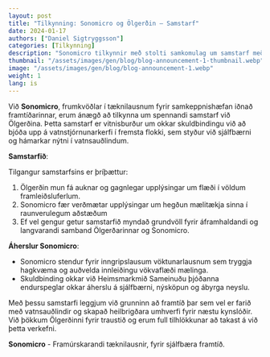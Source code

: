 ```yaml
---
layout: post
title: "Tilkynning: Sonomicro og Ölgerðin – Samstarf"
date: 2024-01-17
authors: ["Daniel Sigtryggsson"]
categories: [Tilkynning]
description: "Sonomicro tilkynnir með stolti samkomulag um samstarf með Ölgerðinni, sem leggur áherslu á sameiginlega skuldbindingu við sjálfbæra þróun og nýsköpun í iðnaðarháttum."
thumbnail: "/assets/images/gen/blog/blog-announcement-1-thumbnail.webp"
image: "/assets/images/gen/blog/blog-announcement-1.webp"
weight: 1
lang: is
---
```


Við **Sonomicro**, frumkvöðlar í tæknilausnum fyrir samkeppnishæfan iðnað framtíðarinnar, erum ánægð að tilkynna um spennandi samstarf við Ölgerðina. Þetta samstarf er vitnisburður um okkar skuldbindingu við að bjóða upp á vatnstjórnunarkerfi í fremsta flokki, sem styður við sjálfbærni og hámarkar nýtni í vatnsauðlindum.

**Samstarfið**:

Tilgangur samstarfsins er þríþættur:
1. Ölgerðin mun fá auknar og gagnlegar upplýsingar um flæði í völdum framleiðsluferlum.
2. Sonomicro fær verðmætar upplýsingar um hegðun mælitækja sinna í raunverulegum aðstæðum
3. Ef vel gengur getur samstarfið myndað grundvöll fyrir áframhaldandi og langvarandi
samband Ölgerðarinnar og Sonomicro.

**Áherslur Sonomicro**:

- Sonomicro stendur fyrir inngripslausum vöktunarlausnum sem tryggja hagkvæma og auðvelda innleiðingu vökvaflæði mælinga.
- Skuldbinding okkar við Heimsmarkmið Sameinuðu þjóðanna endurspeglar okkar áherslu á sjálfbærni, nýsköpun og ábyrga neyslu.

Með þessu samstarfi leggjum við grunninn að framtíð þar sem vel er farið með vatnsauðlindir og skapað heilbrigðara umhverfi fyrir næstu kynslóðir. Við þökkum Ölgerðinni fyrir traustið og erum full tilhlökkunar að takast á við þetta verkefni.

**Sonomicro** - Framúrskarandi tæknilausnir, fyrir sjálfbæra framtíð.
